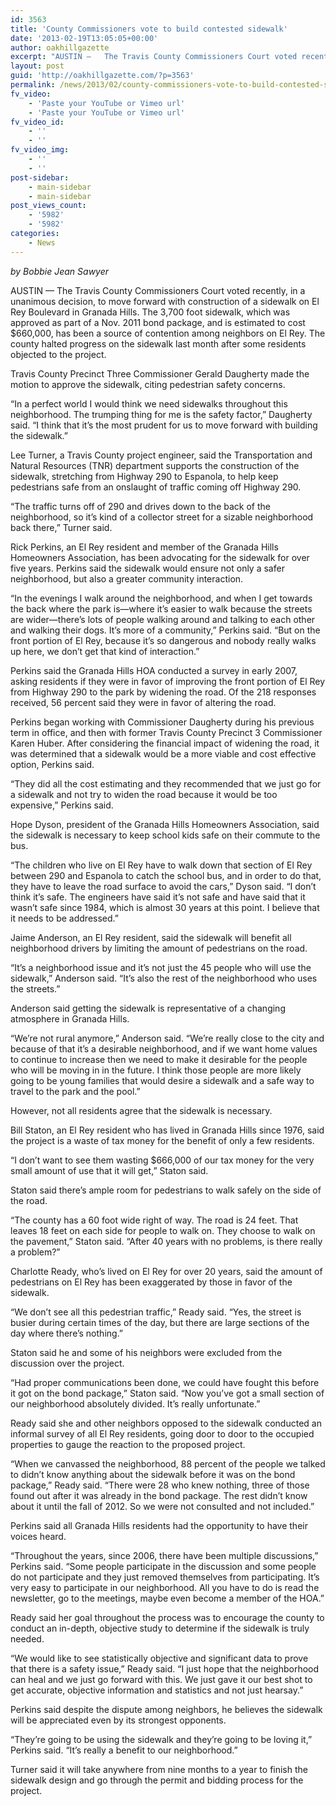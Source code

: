 ```yaml
---
id: 3563
title: 'County Commissioners vote to build contested sidewalk'
date: '2013-02-19T13:05:05+00:00'
author: oakhillgazette
excerpt: "AUSTIN —   The Travis County Commissioners Court voted recently, in a unanimous decision, to move forward with construction of a sidewalk on El Rey Boulevard in Granada Hills. The 3,700 foot sidewalk, which was approved as part of a Nov. 2011 bond package, and is estimated to cost $660,000, has been a source of contention among neighbors on El Rey. The county halted progress on the sidewalk last month after some residents objected to the project.\n   Travis County Precinct Three Commissioner Gerald Daugherty made the motion to approve the sidewalk, citing pedestrian safety concerns."
layout: post
guid: 'http://oakhillgazette.com/?p=3563'
permalink: /news/2013/02/county-commissioners-vote-to-build-contested-sidewalk/
fv_video:
    - 'Paste your YouTube or Vimeo url'
    - 'Paste your YouTube or Vimeo url'
fv_video_id:
    - ''
    - ''
fv_video_img:
    - ''
    - ''
post-sidebar:
    - main-sidebar
    - main-sidebar
post_views_count:
    - '5982'
    - '5982'
categories:
    - News
---
```


*by Bobbie Jean Sawyer*

AUSTIN — The Travis County Commissioners Court voted recently, in a unanimous decision, to move forward with construction of a sidewalk on El Rey Boulevard in Granada Hills. The 3,700 foot sidewalk, which was approved as part of a Nov. 2011 bond package, and is estimated to cost $660,000, has been a source of contention among neighbors on El Rey. The county halted progress on the sidewalk last month after some residents objected to the project.

Travis County Precinct Three Commissioner Gerald Daugherty made the motion to approve the sidewalk, citing pedestrian safety concerns.

“In a perfect world I would think we need sidewalks throughout this neighborhood. The trumping thing for me is the safety factor,” Daugherty said. “I think that it’s the most prudent for us to move forward with building the sidewalk.”

Lee Turner, a Travis County project engineer, said the Transportation and Natural Resources (TNR) department supports the construction of the sidewalk, stretching from Highway 290 to Espanola, to help keep pedestrians safe from an onslaught of traffic coming off Highway 290.

“The traffic turns off of 290 and drives down to the back of the neighborhood, so it’s kind of a collector street for a sizable neighborhood back there,” Turner said.

Rick Perkins, an El Rey resident and member of the Granada Hills Homeowners Association, has been advocating for the sidewalk for over five years. Perkins said the sidewalk would ensure not only a safer neighborhood, but also a greater community interaction.

“In the evenings I walk around the neighborhood, and when I get towards the back where the park is—where it’s easier to walk because the streets are wider—there’s lots of people walking around and talking to each other and walking their dogs. It’s more of a community,” Perkins said. “But on the front portion of El Rey, because it’s so dangerous and nobody really walks up here, we don’t get that kind of interaction.”

Perkins said the Granada Hills HOA conducted a survey in early 2007, asking residents if they were in favor of improving the front portion of El Rey from Highway 290 to the park by widening the road. Of the 218 responses received, 56 percent said they were in favor of altering the road.

Perkins began working with Commissioner Daugherty during his previous term in office, and then with former Travis County Precinct 3 Commissioner Karen Huber. After considering the financial impact of widening the road, it was determined that a sidewalk would be a more viable and cost effective option, Perkins said.

“They did all the cost estimating and they recommended that we just go for a sidewalk and not try to widen the road because it would be too expensive,” Perkins said.

Hope Dyson, president of the Granada Hills Homeowners Association, said the sidewalk is necessary to keep school kids safe on their commute to the bus.

“The children who live on El Rey have to walk down that section of El Rey between 290 and Espanola to catch the school bus, and in order to do that, they have to leave the road surface to avoid the cars,” Dyson said. “I don’t think it’s safe. The engineers have said it’s not safe and have said that it wasn’t safe since 1984, which is almost 30 years at this point. I believe that it needs to be addressed.”

Jaime Anderson, an El Rey resident, said the sidewalk will benefit all neighborhood drivers by limiting the amount of pedestrians on the road.

“It’s a neighborhood issue and it’s not just the 45 people who will use the sidewalk,” Anderson said. “It’s also the rest of the neighborhood who uses the streets.”

Anderson said getting the sidewalk is representative of a changing atmosphere in Granada Hills.

“We’re not rural anymore,” Anderson said. “We’re really close to the city and because of that it’s a desirable neighborhood, and if we want home values to continue to increase then we need to make it desirable for the people who will be moving in in the future. I think those people are more likely going to be young families that would desire a sidewalk and a safe way to travel to the park and the pool.”

However, not all residents agree that the sidewalk is necessary.

Bill Staton, an El Rey resident who has lived in Granada Hills since 1976, said the project is a waste of tax money for the benefit of only a few residents.

“I don’t want to see them wasting $666,000 of our tax money for the very small amount of use that it will get,” Staton said.

Staton said there’s ample room for pedestrians to walk safely on the side of the road.

“The county has a 60 foot wide right of way. The road is 24 feet. That leaves 18 feet on each side for people to walk on. They choose to walk on the pavement,” Staton said. “After 40 years with no problems, is there really a problem?”

Charlotte Ready, who’s lived on El Rey for over 20 years, said the amount of pedestrians on El Rey has been exaggerated by those in favor of the sidewalk.

“We don’t see all this pedestrian traffic,” Ready said. “Yes, the street is busier during certain times of the day, but there are large sections of the day where there’s nothing.”

Staton said he and some of his neighbors were excluded from the discussion over the project.

“Had proper communications been done, we could have fought this before it got on the bond package,” Staton said. “Now you’ve got a small section of our neighborhood absolutely divided. It’s really unfortunate.”

Ready said she and other neighbors opposed to the sidewalk conducted an informal survey of all El Rey residents, going door to door to the occupied properties to gauge the reaction to the proposed project.

“When we canvassed the neighborhood, 88 percent of the people we talked to didn’t know anything about the sidewalk before it was on the bond package,” Ready said. “There were 28 who knew nothing, three of those found out after it was already in the bond package. The rest didn’t know about it until the fall of 2012. So we were not consulted and not included.”

Perkins said all Granada Hills residents had the opportunity to have their voices heard.

“Throughout the years, since 2006, there have been multiple discussions,” Perkins said. “Some people participate in the discussion and some people do not participate and they just removed themselves from participating. It’s very easy to participate in our neighborhood. All you have to do is read the newsletter, go to the meetings, maybe even become a member of the HOA.”

Ready said her goal throughout the process was to encourage the county to conduct an in-depth, objective study to determine if the sidewalk is truly needed.

“We would like to see statistically objective and significant data to prove that there is a safety issue,” Ready said. “I just hope that the neighborhood can heal and we just go forward with this. We just gave it our best shot to get accurate, objective information and statistics and not just hearsay.”

Perkins said despite the dispute among neighbors, he believes the sidewalk will be appreciated even by its strongest opponents.

“They’re going to be using the sidewalk and they’re going to be loving it,” Perkins said. “It’s really a benefit to our neighborhood.”

Turner said it will take anywhere from nine months to a year to finish the sidewalk design and go through the permit and bidding process for the project.